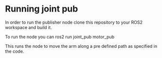 # Running joint pub
In order to run the publisher node clone this repository to your ROS2 workspace and build it.

To run the node you can ros2 run joint_pub motor_pub

This runs the node to move the arm along a pre defined path as specified in the code.
